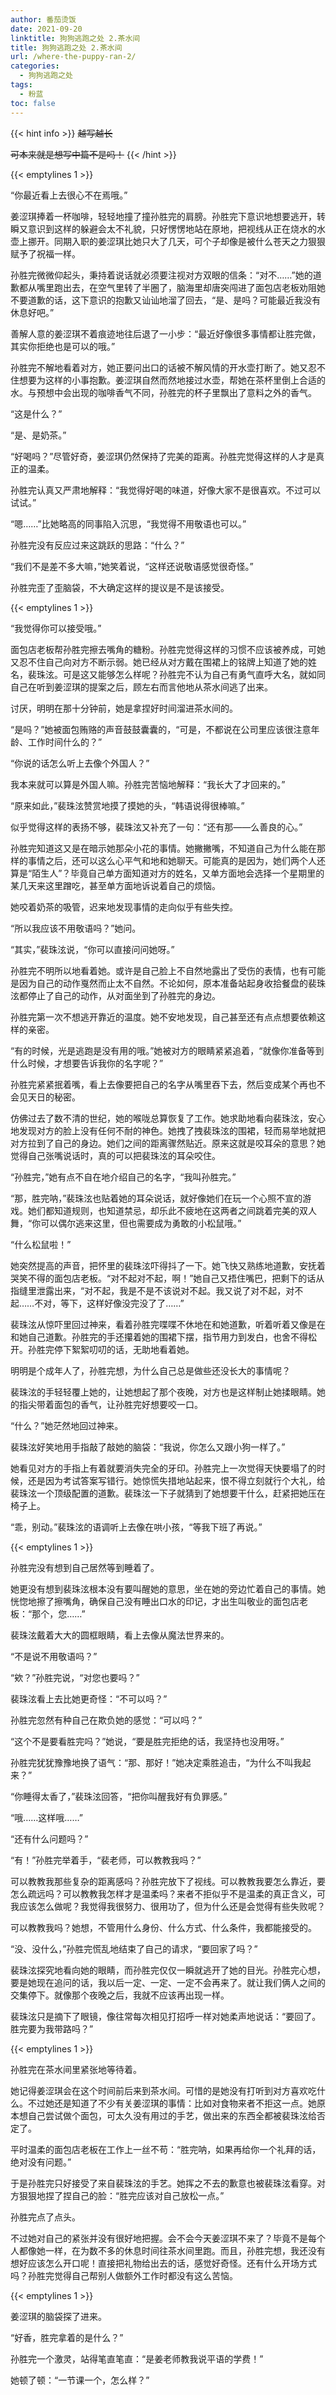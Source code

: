 ```yaml
---
author: 番茄烫饭
date: 2021-09-20
linktitle: 狗狗逃跑之处 2.茶水间
title: 狗狗逃跑之处 2.茶水间
url: /where-the-puppy-ran-2/
categories:
  - 狗狗逃跑之处
tags:
  - 粉蓝
toc: false
---
```


{{< hint info >}}
~~越写越长~~

~~可本来就是想写中篇不是吗！~~
{{< /hint >}}

<!--more-->

{{< emptylines 1 >}}

“你最近看上去很心不在焉哦。”

姜涩琪捧着一杯咖啡，轻轻地撞了撞孙胜完的肩膀。孙胜完下意识地想要逃开，转瞬又意识到这样的躲避会太不礼貌，只好愣愣地站在原地，把视线从正在烧水的水壶上挪开。同期入职的姜涩琪比她只大了几天，可个子却像是被什么苍天之力狠狠赋予了祝福一样。

孙胜完微微仰起头，秉持着说话就必须要注视对方双眼的信条：“对不……”她的道歉都从嘴里跑出去，在空气里转了半圈了，脑海里却唐突闯进了面包店老板劝阻她不要道歉的话，这下意识的抱歉又讪讪地溜了回去，“是、是吗？可能最近我没有休息好吧。”

善解人意的姜涩琪不着痕迹地往后退了一小步：“最近好像很多事情都让胜完做，其实你拒绝也是可以的哦。”

孙胜完不解地看着对方，她正要问出口的话被不解风情的开水壶打断了。她又忍不住想要为这样的小事抱歉。姜涩琪自然而然地接过水壶，帮她在茶杯里倒上合适的水。与预想中会出现的咖啡香气不同，孙胜完的杯子里飘出了意料之外的香气。

“这是什么？”

“是、是奶茶。”

“好喝吗？”尽管好奇，姜涩琪仍然保持了完美的距离。孙胜完觉得这样的人才是真正的温柔。

孙胜完认真又严肃地解释：“我觉得好喝的味道，好像大家不是很喜欢。不过可以试试。”

“嗯……”比她略高的同事陷入沉思，“我觉得不用敬语也可以。”

孙胜完没有反应过来这跳跃的思路：“什么？”

“我们不是差不多大嘛，”她笑着说，“这样还说敬语感觉很奇怪。”

孙胜完歪了歪脑袋，不大确定这样的提议是不是该接受。

{{< emptylines 1 >}}

“我觉得你可以接受哦。”

面包店老板帮孙胜完擦去嘴角的糖粉。孙胜完觉得这样的习惯不应该被养成，可她又忍不住自己向对方不断示弱。她已经从对方戴在围裙上的铭牌上知道了她的姓名，裴珠泫。可是这又能够怎么样呢？孙胜完不认为自己有勇气直呼大名，就如同自己在听到姜涩琪的提案之后，顾左右而言他地从茶水间逃了出来。

讨厌，明明在那十分钟前，她是拿捏好时间溜进茶水间的。

“是吗？”她被面包贿赂的声音鼓鼓囊囊的，“可是，不都说在公司里应该很注意年龄、工作时间什么的？”

“你说的话怎么听上去像个外国人？”

我本来就可以算是外国人嘛。孙胜完苦恼地解释：“我长大了才回来的。”

“原来如此，”裴珠泫赞赏地摸了摸她的头，“韩语说得很棒嘛。”

似乎觉得这样的表扬不够，裴珠泫又补充了一句：“还有那——么善良的心。”

孙胜完知道这又是在暗示她那朵小花的事情。她撇撇嘴，不知道自己为什么能在那样的事情之后，还可以这么心平气和地和她聊天。可能真的是因为，她们两个人还算是“陌生人”？毕竟自己单方面知道对方的姓名，又单方面地会选择一个星期里的某几天来这里蹭吃，甚至单方面地诉说着自己的烦恼。

她咬着奶茶的吸管，迟来地发现事情的走向似乎有些失控。

“所以我应该不用敬语吗？”她问。

“其实，”裴珠泫说，“你可以直接问问她呀。”

孙胜完不明所以地看着她。或许是自己脸上不自然地露出了受伤的表情，也有可能是因为自己的动作戛然而止太不自然。不论如何，原本准备站起身收拾餐盘的裴珠泫都停止了自己的动作，从对面坐到了孙胜完的身边。

孙胜完第一次不想逃开靠近的温度。她不安地发现，自己甚至还有点点想要依赖这样的亲密。

“有的时候，光是逃跑是没有用的哦。”她被对方的眼睛紧紧追着，“就像你准备等到什么时候，才想要告诉我你的名字呢？”

孙胜完紧紧抿着嘴，看上去像要把自己的名字从嘴里吞下去，然后变成某个再也不会见天日的秘密。

仿佛过去了数不清的世纪，她的喉咙总算恢复了工作。她求助地看向裴珠泫，安心地发现对方的脸上没有任何不耐的神色。她拽了拽裴珠泫的围裙，轻而易举地就把对方拉到了自己的身边。她们之间的距离骤然贴近。原来这就是咬耳朵的意思？她觉得自己张嘴说话时，真的可以把裴珠泫的耳朵咬住。

“孙胜完，”她有点不自在地介绍自己的名字，“我叫孙胜完。”

“那，胜完呐，”裴珠泫也贴着她的耳朵说话，就好像她们在玩一个心照不宣的游戏。她们都知道规则，也知道禁忌，却乐此不疲地在这两者之间跳着完美的双人舞，“你可以偶尔逃来这里，但也需要成为勇敢的小松鼠哦。”

“什么松鼠啦！”

她突然提高的声音，把怀里的裴珠泫吓得抖了一下。她飞快又熟练地道歉，安抚着哭笑不得的面包店老板。“对不起对不起，啊！”她自己又捂住嘴巴，把剩下的话从指缝里泄露出来，“对不起，我是不是不该说对不起。我又说了对不起，对不起……不对，等下，这样好像没完没了了……”

裴珠泫从惊吓里回过神来，看着孙胜完喋喋不休地在和她道歉，听着听着又像是在和她自己道歉。孙胜完的手还攥着她的围裙下摆，指节用力到发白，也舍不得松开。孙胜完停下絮絮叨叨的话，无助地看着她。

明明是个成年人了，孙胜完想，为什么自己总是做些还没长大的事情呢？

裴珠泫的手轻轻覆上她的，让她想起了那个夜晚，对方也是这样制止她揉眼睛。她的指尖带着面包的香气，让孙胜完好想要咬一口。

“什么？”她茫然地回过神来。

裴珠泫好笑地用手指敲了敲她的脑袋：“我说，你怎么又跟小狗一样了。”

她看见对方的手指上有着就要消失完全的牙印。孙胜完上一次觉得天快要塌了的时候，还是因为考试答案写错行。她惊慌失措地站起来，恨不得立刻就行个大礼，给裴珠泫一个顶级配置的道歉。裴珠泫一下子就猜到了她想要干什么，赶紧把她压在椅子上。

“乖，别动。”裴珠泫的语调听上去像在哄小孩，“等我下班了再说。”

{{< emptylines 1 >}}

孙胜完没有想到自己居然等到睡着了。

她更没有想到裴珠泫根本没有要叫醒她的意思，坐在她的旁边忙着自己的事情。她恍惚地擦了擦嘴角，确保自己没有睡出口水的印记，才出生叫敬业的面包店老板：“那个，您……”

裴珠泫戴着大大的圆框眼睛，看上去像从魔法世界来的。

“不是说不用敬语吗？”

“欸？”孙胜完说，“对您也要吗？”

裴珠泫看上去比她更奇怪：“不可以吗？”

孙胜完忽然有种自己在欺负她的感觉：“可以吗？”

“这个不是要看胜完吗？”她说，“要是胜完拒绝的话，我坚持也没用呀。”

孙胜完犹犹豫豫地换了语气：“那、那好！”她决定乘胜追击，“为什么不叫我起来？”

“你睡得太香了，”裴珠泫回答，“把你叫醒我好有负罪感。”

“哦……这样哦……”

“还有什么问题吗？”

“有！”孙胜完举着手，“裴老师，可以教教我吗？”

可以教教我那些复杂的距离感吗？孙胜完放下了视线。可以教教我要怎么靠近，要怎么疏远吗？可以教教我怎样才是温柔吗？来者不拒似乎不是温柔的真正含义，可我应该怎么做呢？我觉得我很努力、很用功了，但为什么还是会觉得有些失败呢？

可以教教我吗？她想，不管用什么身份、什么方式、什么条件，我都能接受的。

“没、没什么，”孙胜完慌乱地结束了自己的请求，“要回家了吗？”

裴珠泫探究地看向她的眼睛，而孙胜完仅仅一瞬就逃开了她的目光。孙胜完心想，要是她现在追问的话，我以后一定、一定、一定不会再来了。就让我们俩人之间的交集停下。就像那个夜晚之后，我就不应该再出现一样。

裴珠泫只是摘下了眼镜，像往常每次相见打招呼一样对她柔声地说话：“要回了。胜完要为我带路吗？”

{{< emptylines 1 >}}

孙胜完在茶水间里紧张地等待着。

她记得姜涩琪会在这个时间前后来到茶水间。可惜的是她没有打听到对方喜欢吃什么。不过她还是知道了不少有关姜涩琪的事情：比如对食物来者不拒这一点。她原本想自己尝试做个面包，可太久没有用过的手艺，做出来的东西全都被裴珠泫给否定了。

平时温柔的面包店老板在工作上一丝不苟：“胜完呐，如果再给你一个礼拜的话，绝对没有问题。”

于是孙胜完只好接受了来自裴珠泫的手艺。她挥之不去的歉意也被裴珠泫看穿。对方狠狠地捏了捏自己的脸：“胜完应该对自己放松一点。”

孙胜完点了点头。

不过她对自己的紧张并没有很好地把握。会不会今天姜涩琪不来了？毕竟不是每个人都像她一样，在为数不多的休息时间往茶水间里跑。而且，孙胜完想，我还没有想好应该怎么开口呢！直接把礼物给出去的话，感觉好奇怪。还有什么开场方式吗？孙胜完觉得自己帮别人做额外工作时都没有这么苦恼。

{{< emptylines 1 >}}

姜涩琪的脑袋探了进来。

“好香，胜完拿着的是什么？”

孙胜完一个激灵，站得笔直笔直：“是姜老师教我说平语的学费！”

她顿了顿：“一节课一个，怎么样？”
